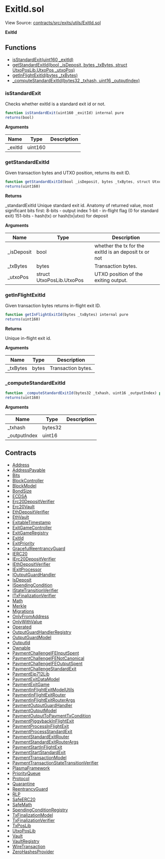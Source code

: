 # ExitId.sol

View Source: [contracts/src/exits/utils/ExitId.sol](../contracts/src/exits/utils/ExitId.sol)

**ExitId**

## Functions

- [isStandardExit(uint160 _exitId)](#isstandardexit)
- [getStandardExitId(bool _isDeposit, bytes _txBytes, struct UtxoPosLib.UtxoPos _utxoPos)](#getstandardexitid)
- [getInFlightExitId(bytes _txBytes)](#getinflightexitid)
- [_computeStandardExitId(bytes32 _txhash, uint16 _outputIndex)](#_computestandardexitid)

### isStandardExit

Checks whether exitId is a standard exit id or not.

```js
function isStandardExit(uint160 _exitId) internal pure
returns(bool)
```

**Arguments**

| Name        | Type           | Description  |
| ------------- |------------- | -----|
| _exitId | uint160 |  | 

### getStandardExitId

Given transaction bytes and UTXO position, returns its exit ID.

```js
function getStandardExitId(bool _isDeposit, bytes _txBytes, struct UtxoPosLib.UtxoPos _utxoPos) internal pure
returns(uint160)
```

**Returns**

_standardExitId Unique standard exit id.
    Anatomy of returned value, most significant bits first:
    8-bits - output index
    1-bit - in-flight flag (0 for standard exit)
    151-bits - hash(tx) or hash(tx|utxo) for deposit

**Arguments**

| Name        | Type           | Description  |
| ------------- |------------- | -----|
| _isDeposit | bool | whether the tx for the exitId is an deposit tx or not | 
| _txBytes | bytes | Transaction bytes. | 
| _utxoPos | struct UtxoPosLib.UtxoPos | UTXO position of the exiting output. | 

### getInFlightExitId

Given transaction bytes returns in-flight exit ID.

```js
function getInFlightExitId(bytes _txBytes) internal pure
returns(uint160)
```

**Returns**

Unique in-flight exit id.

**Arguments**

| Name        | Type           | Description  |
| ------------- |------------- | -----|
| _txBytes | bytes | Transaction bytes. | 

### _computeStandardExitId

```js
function _computeStandardExitId(bytes32 _txhash, uint16 _outputIndex) private pure
returns(uint160)
```

**Arguments**

| Name        | Type           | Description  |
| ------------- |------------- | -----|
| _txhash | bytes32 |  | 
| _outputIndex | uint16 |  | 

## Contracts

* [Address](Address.md)
* [AddressPayable](AddressPayable.md)
* [Bits](Bits.md)
* [BlockController](BlockController.md)
* [BlockModel](BlockModel.md)
* [BondSize](BondSize.md)
* [ECDSA](ECDSA.md)
* [Erc20DepositVerifier](Erc20DepositVerifier.md)
* [Erc20Vault](Erc20Vault.md)
* [EthDepositVerifier](EthDepositVerifier.md)
* [EthVault](EthVault.md)
* [ExitableTimestamp](ExitableTimestamp.md)
* [ExitGameController](ExitGameController.md)
* [ExitGameRegistry](ExitGameRegistry.md)
* [ExitId](ExitId.md)
* [ExitPriority](ExitPriority.md)
* [GracefulReentrancyGuard](GracefulReentrancyGuard.md)
* [IERC20](IERC20.md)
* [IErc20DepositVerifier](IErc20DepositVerifier.md)
* [IEthDepositVerifier](IEthDepositVerifier.md)
* [IExitProcessor](IExitProcessor.md)
* [IOutputGuardHandler](IOutputGuardHandler.md)
* [IsDeposit](IsDeposit.md)
* [ISpendingCondition](ISpendingCondition.md)
* [IStateTransitionVerifier](IStateTransitionVerifier.md)
* [ITxFinalizationVerifier](ITxFinalizationVerifier.md)
* [Math](Math.md)
* [Merkle](Merkle.md)
* [Migrations](Migrations.md)
* [OnlyFromAddress](OnlyFromAddress.md)
* [OnlyWithValue](OnlyWithValue.md)
* [Operated](Operated.md)
* [OutputGuardHandlerRegistry](OutputGuardHandlerRegistry.md)
* [OutputGuardModel](OutputGuardModel.md)
* [OutputId](OutputId.md)
* [Ownable](Ownable.md)
* [PaymentChallengeIFEInputSpent](PaymentChallengeIFEInputSpent.md)
* [PaymentChallengeIFENotCanonical](PaymentChallengeIFENotCanonical.md)
* [PaymentChallengeIFEOutputSpent](PaymentChallengeIFEOutputSpent.md)
* [PaymentChallengeStandardExit](PaymentChallengeStandardExit.md)
* [PaymentEip712Lib](PaymentEip712Lib.md)
* [PaymentExitDataModel](PaymentExitDataModel.md)
* [PaymentExitGame](PaymentExitGame.md)
* [PaymentInFlightExitModelUtils](PaymentInFlightExitModelUtils.md)
* [PaymentInFlightExitRouter](PaymentInFlightExitRouter.md)
* [PaymentInFlightExitRouterArgs](PaymentInFlightExitRouterArgs.md)
* [PaymentOutputGuardHandler](PaymentOutputGuardHandler.md)
* [PaymentOutputModel](PaymentOutputModel.md)
* [PaymentOutputToPaymentTxCondition](PaymentOutputToPaymentTxCondition.md)
* [PaymentPiggybackInFlightExit](PaymentPiggybackInFlightExit.md)
* [PaymentProcessInFlightExit](PaymentProcessInFlightExit.md)
* [PaymentProcessStandardExit](PaymentProcessStandardExit.md)
* [PaymentStandardExitRouter](PaymentStandardExitRouter.md)
* [PaymentStandardExitRouterArgs](PaymentStandardExitRouterArgs.md)
* [PaymentStartInFlightExit](PaymentStartInFlightExit.md)
* [PaymentStartStandardExit](PaymentStartStandardExit.md)
* [PaymentTransactionModel](PaymentTransactionModel.md)
* [PaymentTransactionStateTransitionVerifier](PaymentTransactionStateTransitionVerifier.md)
* [PlasmaFramework](PlasmaFramework.md)
* [PriorityQueue](PriorityQueue.md)
* [Protocol](Protocol.md)
* [Quarantine](Quarantine.md)
* [ReentrancyGuard](ReentrancyGuard.md)
* [RLP](RLP.md)
* [SafeERC20](SafeERC20.md)
* [SafeMath](SafeMath.md)
* [SpendingConditionRegistry](SpendingConditionRegistry.md)
* [TxFinalizationModel](TxFinalizationModel.md)
* [TxFinalizationVerifier](TxFinalizationVerifier.md)
* [TxPosLib](TxPosLib.md)
* [UtxoPosLib](UtxoPosLib.md)
* [Vault](Vault.md)
* [VaultRegistry](VaultRegistry.md)
* [WireTransaction](WireTransaction.md)
* [ZeroHashesProvider](ZeroHashesProvider.md)
